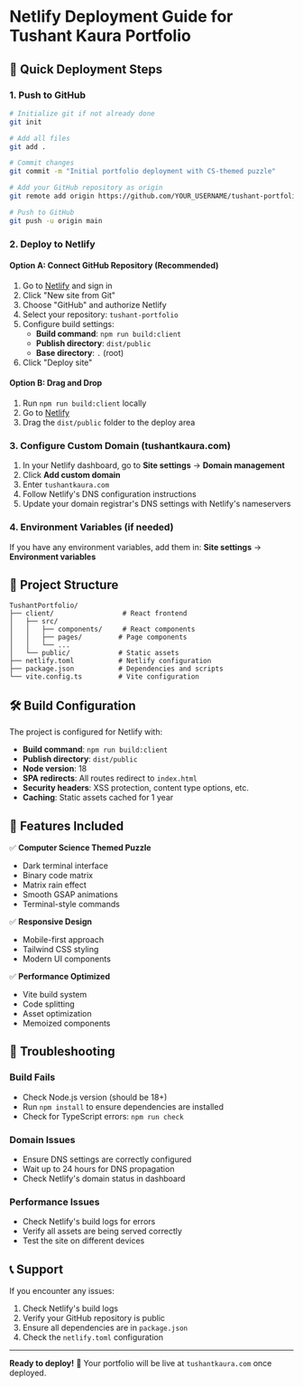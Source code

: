 # Netlify Deployment Guide for Tushant Kaura Portfolio

## 🚀 Quick Deployment Steps

### 1. Push to GitHub
```bash
# Initialize git if not already done
git init

# Add all files
git add .

# Commit changes
git commit -m "Initial portfolio deployment with CS-themed puzzle"

# Add your GitHub repository as origin
git remote add origin https://github.com/YOUR_USERNAME/tushant-portfolio.git

# Push to GitHub
git push -u origin main
```

### 2. Deploy to Netlify

#### Option A: Connect GitHub Repository (Recommended)
1. Go to [Netlify](https://netlify.com) and sign in
2. Click "New site from Git"
3. Choose "GitHub" and authorize Netlify
4. Select your repository: `tushant-portfolio`
5. Configure build settings:
   - **Build command**: `npm run build:client`
   - **Publish directory**: `dist/public`
   - **Base directory**: `.` (root)
6. Click "Deploy site"

#### Option B: Drag and Drop
1. Run `npm run build:client` locally
2. Go to [Netlify](https://netlify.com)
3. Drag the `dist/public` folder to the deploy area

### 3. Configure Custom Domain (tushantkaura.com)

1. In your Netlify dashboard, go to **Site settings** → **Domain management**
2. Click **Add custom domain**
3. Enter `tushantkaura.com`
4. Follow Netlify's DNS configuration instructions
5. Update your domain registrar's DNS settings with Netlify's nameservers

### 4. Environment Variables (if needed)
If you have any environment variables, add them in:
**Site settings** → **Environment variables**

## 📁 Project Structure
```
TushantPortfolio/
├── client/                 # React frontend
│   ├── src/
│   │   ├── components/     # React components
│   │   ├── pages/         # Page components
│   │   └── ...
│   └── public/            # Static assets
├── netlify.toml           # Netlify configuration
├── package.json           # Dependencies and scripts
└── vite.config.ts         # Vite configuration
```

## 🛠️ Build Configuration

The project is configured for Netlify with:
- **Build command**: `npm run build:client`
- **Publish directory**: `dist/public`
- **Node version**: 18
- **SPA redirects**: All routes redirect to `index.html`
- **Security headers**: XSS protection, content type options, etc.
- **Caching**: Static assets cached for 1 year

## 🎨 Features Included

✅ **Computer Science Themed Puzzle**
- Dark terminal interface
- Binary code matrix
- Matrix rain effect
- Smooth GSAP animations
- Terminal-style commands

✅ **Responsive Design**
- Mobile-first approach
- Tailwind CSS styling
- Modern UI components

✅ **Performance Optimized**
- Vite build system
- Code splitting
- Asset optimization
- Memoized components

## 🔧 Troubleshooting

### Build Fails
- Check Node.js version (should be 18+)
- Run `npm install` to ensure dependencies are installed
- Check for TypeScript errors: `npm run check`

### Domain Issues
- Ensure DNS settings are correctly configured
- Wait up to 24 hours for DNS propagation
- Check Netlify's domain status in dashboard

### Performance Issues
- Check Netlify's build logs for errors
- Verify all assets are being served correctly
- Test the site on different devices

## 📞 Support

If you encounter any issues:
1. Check Netlify's build logs
2. Verify your GitHub repository is public
3. Ensure all dependencies are in `package.json`
4. Check the `netlify.toml` configuration

---

**Ready to deploy!** 🚀 Your portfolio will be live at `tushantkaura.com` once deployed.
